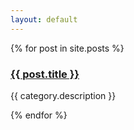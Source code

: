 ```yaml
---
layout: default
---
```



{% for post in site.posts %}
  <h3><a href="{{ site.baseurl}}{{ post.url }}">{{ post.title }}</a></h3>
  <p>{{ category.description }}</p>
{% endfor %}